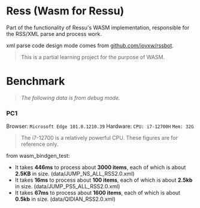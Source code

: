 # Ress (Wasm for Ressu)

Part of the functionality of Ressu's WASM implementation, responsible for the RSS/XML parse and process work. 

xml parse code design mode comes from [github.com/iovxw/rssbot](https://github.com/iovxw/rssbot).

> This is a partial learning project for the purpose of WASM.

# Benchmark

> *The following data is from debug mode.*

### PC1

Browser: `Microsoft Edge 101.0.1210.39`
Hardware: `CPU: i7-12700H` `Mem: 32G` 

> The i7-12700 is a relatively powerful CPU. These figures are for reference only.

from wasm_bindgen_test:

- It takes **446ms** to process about **3000 items**, each of which is about **2.5KB** in size. (data/JUMP_NS_ALL_RSS2.0.xml)
- It takes **16ms** to process about **100 items**, each of which is about **2.5kb** in size. (data/JUMP_PS5_ALL_RSS2.0.xml)
- It takes **67ms** to process about **1600 items**, each of which is about **0.5kb** in size. (data/QIDIAN_RSS2.0.xml)
